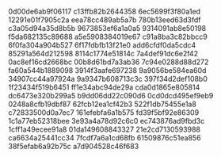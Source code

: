 0d00de6ab9f06117
c13ffb82b2644358
6ec5699f3f80a1ed
12291e01f7905c2a
eea78cc489ab5a7b
780b13eed63d3fdf
c3a05d94a35d8b5b
9673853ef6a1a0a5
9314091ab8e50198
f5da682135c89688
a5e5908384019e67
c91a8ba3c82bbcc9
6f0fa304a904b527
6f17fdbfb13f21e0
add6cfdf0da5cdc4
85291a564d212598
8114c1774e51814c
7a4def91dc6e2f42
0ac8ef16cd2668bc
00b8d61bd7a3ab36
7c94e0288d88d272
fa60a544b1889098
3914f3aafe697238
9a9056be584ea60d
34907cc44a97924a
9a9347b608713c3c
397f34d2def108b0
1f23434f519b6451
ff1e34abc94de29a
cda0d1865e805814
dc6473e320b299a5
b9dd06dd22c090d6
0cd0dcd495ef9eb9
0248a8cfb19dbf87
62fcb12ea1cf42b3
522f1db75455e1a8
c72833500d0a7ec7
161efebfa6a1b575
fd39f5bf92e86309
1c1a77eb52318bee
3e93a4a78d92c6c0
ec743876ad9fbd3c
1cff1a49ecee91a8
01da149608843327
21e2cd7130593988
ca6634a25441cc34
7fcdf7a6a1cd68fb
61509876c51ea856
38f5efab6a92b75c
a7d904528c46f683
